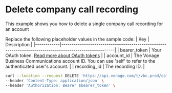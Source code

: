 # Delete company call recording
This example shows you how to delete a single company call recording for an account

Replace the following placeholder values in the sample code:
| Key        | Description                                                                                            |
|------------|--------------------------------------------------------------------------------------------------------|
| bearer_token | Your OAuth token. [Read more about OAuth tokens](https://developer.nexmo.com/vonage-business-cloud/vbc-apis/getting-started/authentication) |
| account_id | The Vonage Business Communications account ID. You can use 'self' to refer to the authenticated user's account. |
| recording_id | The recording ID. | 

``` bash
curl --location --request DELETE 'https://api.vonage.com/t/vbc.prod/call_recording/api/accounts/$account_id/company_call_recordings/$recording_id' \
--header 'Content-Type: application/json' \
--header 'Authorization: Bearer $bearer_token' \
```

